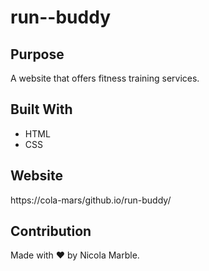 # run--buddy

## Purpose
A website that offers fitness training services.

## Built With 
* HTML
* CSS

## Website
https://cola-mars/github.io/run-buddy/
## Contribution
Made with ❤️ by Nicola Marble.
